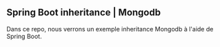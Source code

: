 ## Spring Boot inheritance | Mongodb

Dans ce repo, nous verrons un exemple inheritance Mongodb à l'aide de Spring Boot.
